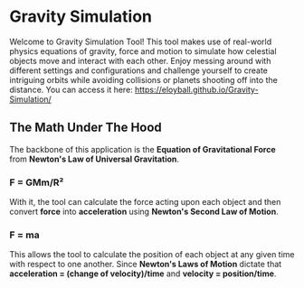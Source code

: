 # Gravity Simulation
Welcome to Gravity Simulation Tool! This tool makes use of real-world physics equations of gravity, force and motion to simulate how celestial objects move and interact with each other. Enjoy messing around with different settings and configurations and challenge yourself to create intriguing orbits while avoiding collisions or planets shooting off into the distance.
You can access it here: https://eloyball.github.io/Gravity-Simulation/

## The Math Under The Hood
The backbone of this application is the **Equation of Gravitational Force** from **Newton's Law of Universal Gravitation**.
### F = GMm/R²
With it, the tool can calculate the force acting upon each object and then convert **force** into **acceleration** using **Newton's Second Law of Motion**.
### F = ma
This allows the tool to calculate the position of each object at any given time with respect to one another. Since **Newton's Laws of Motion** dictate that **acceleration = (change of velocity)/time** and **velocity = position/time**.
